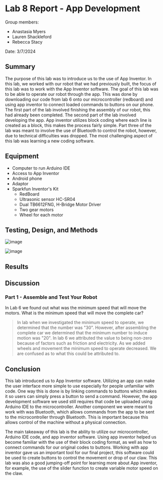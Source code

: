 # Lab 8 Report - App Development

Group members:
* Anastasia Myers
* Lauren Shackleford
* Rebecca Stacy

Date: 3/7/2024

## Summary
The purpose of this lab was to introduce us to the use of App Inventor. In this lab, we worked with our robot that we had previously built, the focus of this lab was to work with the App Inventor software. The goal of this lab was to be able to operate our robot through the app. This was done by downloading our code from lab 6 onto our microcontroller (redboard) and using app inventor to connect loaded commands to buttons on our phone. The first part of the lab involved finishing the assembly of our robot, this had already been completed. The second part of the lab involved developing the app. App inventor utilizes block coding where each line is created as a block, this makes the process fairly simple. Part three of the lab was meant to involve the use of Bluetooth to control the robot, however, due to technical difficulties was dropped. The most challenging aspect of this lab was learning a new coding software.


## Equipment

- Computer to run Arduino IDE
- Access to App Inventor
- Android phone
- Adaptor
- Sparkfun Inventor's Kit
  - RedBoard
  - Ultrasonic sensor HC-SR04
  - Dual TB6612FNG, H-Bridge Motor Driver
  - Two gear motors
  - Wheel for each motor

## Testing, Design, and Methods

![image](https://github.com/Perc312/BAE305-SP24-Lab8/assets/156240511/15fb0448-7c61-4061-9785-303ec838a527)

![image](https://github.com/Perc312/BAE305-SP24-Lab8/assets/156240511/b46a36ee-f392-4ee2-9d0a-778505a4206c)



## Results



## Discussion

### Part 1 - Assemble and Test Your Robot
In Lab 6 we found out what was the minimum speed that will move the motors. What is the minimum speed that will move the complete car?
> In lab when we investigated the minimum speed to operate, we determined that the number was "30". However, after assembling the complete car we determined that the minimum number to induce motion was "20". In lab 6 we attributed the value to being non-zero because of factors such as friction and electricity. As we added wheels and movement the minimum speed to operate decreased. We are confused as to what this could be attributed to.

## Conclusion

This lab introduced us to App Inventor software. Utilizing an app can make the user interface more simple to use especially for people unfamiliar with code. One way this is done is by linking commands to buttons which makes it so users can simply press a button to send a command. However, the app development software we used still requires that code be uploaded using Arduino IDE to the microcontroller. Another component we were meant to work with was Bluetooth, which allows commands from the app to be sent to the microcontroller through Bluetooth. This is important because this allows control of the machine without a physical connection.

The main takeaway of this lab is the ability to utilize our microcontroller, Arduino IDE code, and app inventor software. Using app inventor helped us become familiar with the use of their block coding format, as well as how to connect commands for our original codes to buttons. Working with app inventor gave us an important tool for our final project, this software could be used to create buttons to control the movement or drop of our claw. This lab was also a good jumping-off point for learning more about App inventor, for example, the use of the slider function to create variable motor speed on the claw. 

